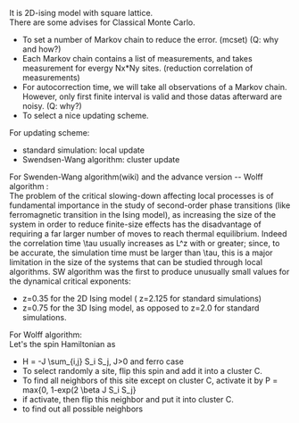 It is 2D-ising model with square lattice.\
There are some advises for Classical Monte Carlo.
- To set a number of Markov chain to reduce the error. (mcset) (Q: why and how?)
- Each Markov chain contains a list of measurements, and takes measurement for evergy Nx*Ny sites. (reduction correlation of measurements)
- For autocorrection time, we will take all observations of a Markov chain. However, only first finite interval is valid and those datas afterward are noisy. (Q: why?)
- To select a nice updating scheme.

For updating scheme:
- standard simulation: local update
- Swendsen-Wang algorithm: cluster update

For Swenden-Wang algorithm(wiki) and the advance version -- Wolff algorithm :\
The problem of the critical slowing-down affecting local processes is of fundamental importance in the study of second-order phase transitions (like ferromagnetic transition in the Ising model), as increasing the size of the system in order to reduce finite-size effects has the disadvantage of requiring a far larger number of moves to reach thermal equilibrium. Indeed the correlation time \tau  usually increases as L^z with or greater; since, to be accurate, the simulation time must be larger than \tau, this is a major limitation in the size of the systems that can be studied through local algorithms. SW algorithm was the first to produce unusually small values for the dynamical critical exponents: 
- z=0.35 for the 2D Ising model (  z=2.125 for standard simulations)
- z=0.75 for the 3D Ising model, as opposed to z=2.0 for standard simulations.

For Wolff algorithm:\
Let's the spin Hamiltonian as
- H = -J \sum_{i,j} S_i S_j, J>0 and ferro case
- To select randomly a site, flip this spin and add it into a cluster C.
- To find all neighbors of this site except on cluster C, activate it by P = max{0, 1-exp(2 \beta J S_i S_j}
- if activate, then flip this neighbor and put it into cluster C.
- to find out all possible neighbors
